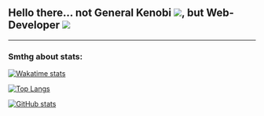 ## Hello there... not General Kenobi <img src="https://img.icons8.com/windows/32/4a90e2/jedi.png"/>, but Web-Developer <img src="https://img.icons8.com/external-kiranshastry-lineal-kiranshastry/32/4a90e2/external-web-online-learning-kiranshastry-lineal-kiranshastry.png"/>
-----------------------------------------------------------------------------------------------------------------------------------------------------------------------------------
<!--
**all1son4/all1son4** is a ✨ _special_ ✨ repository because its `README.md` (this file) appears on your GitHub profile.

Here are some ideas to get you started:

- 🔭 I’m currently working on ...
- 🌱 I’m currently learning ...
- 👯 I’m looking to collaborate on ...
- 🤔 I’m looking for help with ...
- 💬 Ask me about ...
- 📫 How to reach me: ...
- 😄 Pronouns: ...
- ⚡ Fun fact: ...
-->

### Smthg about stats:

[![ Wakatime stats](https://github-readme-stats.vercel.app/api/wakatime?username=all1son4)](https://github.com/anuraghazra/github-readme-stats)  

[![Top Langs](https://github-readme-stats.vercel.app/api/top-langs/?username=all1son4&layout=compact)](https://github.com/anuraghazra/github-readme-stats)  

[![GitHub stats](https://github-readme-stats.vercel.app/api?username=all1son4)](https://github.com/anuraghazra/github-readme-stats)
